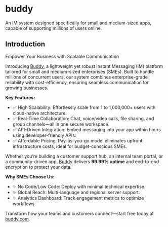 # buddy
An IM system designed specifically for small and medium-sized apps, capable of supporting millions of users online.

## Introduction
Empower Your Business with Scalable Communication​

Introducing ​[Buddy](https://buddy.com), a lightweight yet robust ​Instant Messaging (IM) platform​ tailored for ​small and medium-sized enterprises (SMEs). Built to handle ​millions of concurrent users, our system combines enterprise-grade reliability with cost-efficiency, ensuring seamless communication for growing businesses.

**Key Features:​**
- ✅ ​High Scalability: Effortlessly scale from 1 to 1,000,000+ users with cloud-native architecture.
- ✅ ​Real-Time Collaboration: Chat, voice/video calls, file sharing, and group channels—all in one secure workspace.
- ✅ ​API-Driven Integration: Embed messaging into your app within hours using developer-friendly APIs.
- ✅ ​Affordable Pricing: Pay-as-you-go model eliminates upfront infrastructure costs, ideal for budget-conscious SMEs.

Whether you’re building a customer support hub, an internal team portal, or a community-driven app, ​[Buddy](https://buddy.com) delivers **​99.99% uptime**​ and end-to-end encryption to protect your data.

**Why SMEs Choose Us:​**
- ✨ ​No Code/Low Code: Deploy with minimal technical expertise.
- ✨ ​Global Reach: Multi-language and regional server support.
- ✨ ​Analytics Dashboard: Track engagement metrics to optimize workflows.

Transform how your teams and customers connect—start free today​ at [buddy.com](https://buddy.com).
